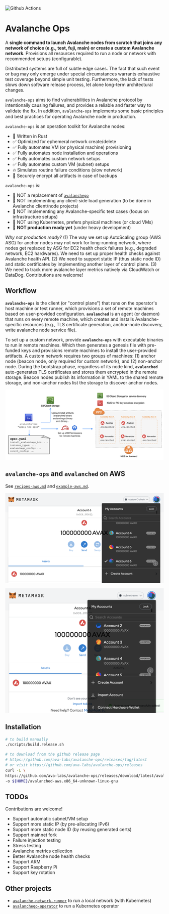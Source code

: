 
<br>

![Github Actions](https://github.com/ava-labs/avalanche-ops/actions/workflows/test-and-release.yml/badge.svg)

# Avalanche Ops

A **single command to launch Avalanche nodes from scratch that joins any network of choice (e.g., test, fuji, main) or create a custom Avalanche network**. Provisions all resources required to run a node or network with recommended setups (configurable).

Distributed systems are full of subtle edge cases. The fact that such event or bug may only emerge under special circumstances warrants exhaustive test coverage beyond simple unit testing. Furthermore, the lack of tests slows down software release process, let alone long-term architectural changes.

`avalanche-ops` aims to find vulnerabilities in Avalanche protocol by intentionally causing failures, and provides a reliable and faster way to validate the ﬁx. In addition, `avalanche-ops` implements some basic principles and best practices for operating Avalanche node in production.

`avalanche-ops` is an operation toolkit for Avalanche nodes:
- 🦀 Written in Rust
- ✅ Optimized for ephemeral network create/delete
- ✅ Fully automates VM (or physical machine) provisioning
- ✅ Fully automates node installation and operations
- ✅ Fully automates custom network setups
- ✅ Fully automates custom VM (subnet) setups
- 🔥 Simulates routine failure conditions (slow network)
- 📨 Securely encrypt all artifacts in case of backups

`avalanche-ops` is:
- 🚫 NOT a replacement of [`avalanchego`](https://github.com/ava-labs/avalanchego)
- 🚫 NOT implementing any client-side load generation (to be done in Avalanche client/node projects)
- 🚫 NOT implementing any Avalanche-specific test cases (focus on infrastructure setups)
- 🚫 NOT using Kubernetes, prefers physical machines (or cloud VMs)
- 🚫 **NOT production ready yet** (under heavy development)

*Why not production ready?* (1) The way we set up AutoScaling group (AWS ASG) for anchor nodes may not work for long-running network, where nodes get replaced by ASG for EC2 health check failures (e.g., degraded network, EC2 hardwares). We need to set up proper health checks against Avalanche health API. (2) We need to support static IP (thus static node ID) and static certificates by implementing another layer of control plane. (3) We need to track more avalanche layer metrics natively via CloudWatch or DataDog. Contributions are welcome!

## Workflow

**`avalanche-ops`** is the client (or "control plane") that runs on the operator's host machine or test runner, which provisions a set of remote machines based on user-provided configuration. **`avalanched`** is an agent (or daemon) that runs on every remote machine, which creates and installs Avalanche-specific resources (e.g., TLS certificate generation, anchor-node discovery, write avalanche node service file).

To set up a custom network, provide **`avalanche-ops`** with executable binaries to run in remote machines. Which then generates a genesis file with pre-funded keys and provisions remote machines to install the user-provided artifacts. A custom network requires two groups of machines: (1) anchor node (beacon node, only required for custom network), and (2) non-anchor node. During the bootstrap phase, regardless of its node kind, **`avalanched`** auto-generates TLS certificates and stores them encrypted in the remote storage. Beacon nodes publish its information in YAML to the shared remote storage, and non-anchor nodes list the storage to discover anchor nodes.

![avalanche-ops.drawio.png](./avalanche-ops-aws/img/avalanche-ops.drawio.png)

## `avalanche-ops` and `avalanched` on AWS

See [`recipes-aws.md`](./avalanche-ops-aws/recipes-aws.md) and [`example-aws.md`](./avalanche-ops-aws/example-aws.md).

![example-aws/32](./avalanche-ops-aws/img/example-aws/32.png)

![example-aws/43](./avalanche-ops-aws/img/example-aws/43.png)

## Installation

```bash
# to build manually
./scripts/build.release.sh
```

```bash
# to download from the github release page
# https://github.com/ava-labs/avalanche-ops/releases/tag/latest
# or visit https://github.com/ava-labs/avalanche-ops/releases
curl -L \
https://github.com/ava-labs/avalanche-ops/releases/download/latest/avalanched-aws.x86_64-unknown-linux-gnu \
-o ${HOME}/avalanched-aws.x86_64-unknown-linux-gnu
```

## TODOs

Contributions are welcome!

- Support automatic subnet/VM setup
- Support more static IP (by pre-allocating IPv6)
- Support more static node ID (by reusing generated certs)
- Support mainnet fork
- Failure injection testing
- Stress testing
- Avalanche metrics collection
- Better Avalanche node health checks
- Support ARM
- Support Raspberry Pi
- Support key rotation

## Other projects

- [`avalanche-network-runner`](https://github.com/ava-labs/avalanche-network-runner) to run a local network (with Kubernetes)
- [`avalanchego-operator`](https://github.com/ava-labs/avalanchego-operator) to run a Kubernetes operator
